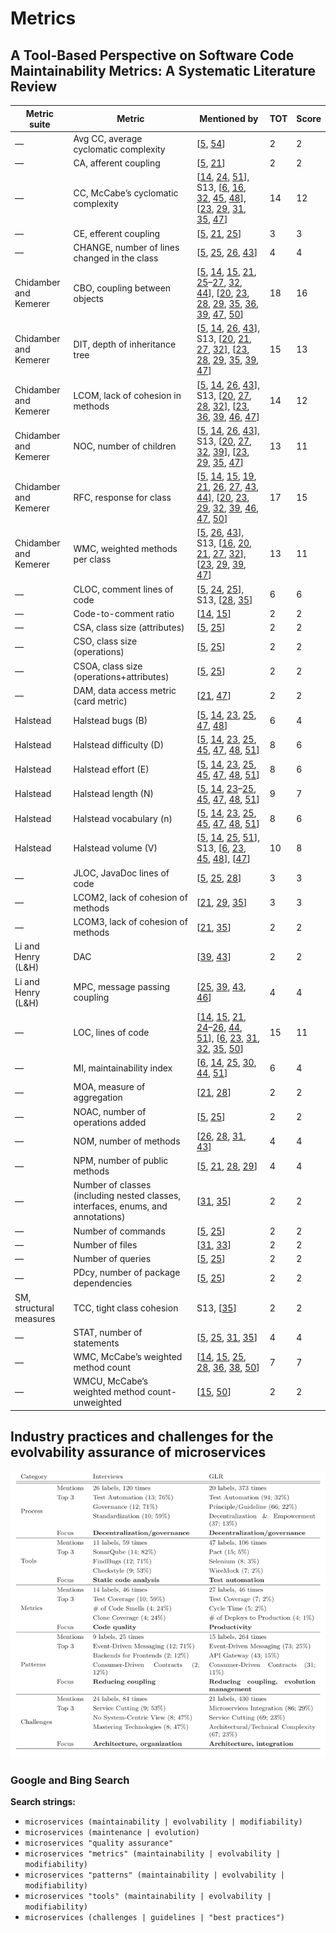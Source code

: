# Metrics


## A Tool-Based Perspective on Software Code Maintainability Metrics: A Systematic Literature Review

| Metric suite            | Metric                                                                           | Mentioned by                                                                                                                                                                                                                                                                                                                                                                                                                                                                                                                                                                                                                                                                                                                                                                                                                                                                                                                                                                                                                                                                  | TOT | Score |
|-------------------------|----------------------------------------------------------------------------------|-------------------------------------------------------------------------------------------------------------------------------------------------------------------------------------------------------------------------------------------------------------------------------------------------------------------------------------------------------------------------------------------------------------------------------------------------------------------------------------------------------------------------------------------------------------------------------------------------------------------------------------------------------------------------------------------------------------------------------------------------------------------------------------------------------------------------------------------------------------------------------------------------------------------------------------------------------------------------------------------------------------------------------------------------------------------------------|-----|-------|
| —                       | Avg CC, average cyclomatic complexity                                            | [[5](https://www.hindawi.com/journals/sp/2020/8840389/#B5), [54](https://www.hindawi.com/journals/sp/2020/8840389/#B54)]                                                                                                                                                                                                                                                                                                                                                                                                                                                                                                                                                                                                                                                                                                                                                                                                                                                                                                                                                      | 2   | 2     |
| —                       | CA, afferent coupling                                                            | [[5](https://www.hindawi.com/journals/sp/2020/8840389/#B5), [21](https://www.hindawi.com/journals/sp/2020/8840389/#B21)]                                                                                                                                                                                                                                                                                                                                                                                                                                                                                                                                                                                                                                                                                                                                                                                                                                                                                                                                                      | 2   | 2     |
| —                       | CC, McCabe’s cyclomatic complexity                                               | [[14](https://www.hindawi.com/journals/sp/2020/8840389/#B14), [24](https://www.hindawi.com/journals/sp/2020/8840389/#B24), [51](https://www.hindawi.com/journals/sp/2020/8840389/#B51)], S13, [[6](https://www.hindawi.com/journals/sp/2020/8840389/#B6), [16](https://www.hindawi.com/journals/sp/2020/8840389/#B16), [32](https://www.hindawi.com/journals/sp/2020/8840389/#B32), [45](https://www.hindawi.com/journals/sp/2020/8840389/#B45), [48](https://www.hindawi.com/journals/sp/2020/8840389/#B48)], [[23](https://www.hindawi.com/journals/sp/2020/8840389/#B23), [29](https://www.hindawi.com/journals/sp/2020/8840389/#B29), [31](https://www.hindawi.com/journals/sp/2020/8840389/#B31), [35](https://www.hindawi.com/journals/sp/2020/8840389/#B35), [47](https://www.hindawi.com/journals/sp/2020/8840389/#B47)]                                                                                                                                                                                                                                              | 14  | 12    |
| —                       | CE, efferent coupling                                                            | [[5](https://www.hindawi.com/journals/sp/2020/8840389/#B5), [21](https://www.hindawi.com/journals/sp/2020/8840389/#B21), [25](https://www.hindawi.com/journals/sp/2020/8840389/#B25)]                                                                                                                                                                                                                                                                                                                                                                                                                                                                                                                                                                                                                                                                                                                                                                                                                                                                                         | 3   | 3     |
| —                       | CHANGE, number of lines changed in the class                                     | [[5](https://www.hindawi.com/journals/sp/2020/8840389/#B5), [25](https://www.hindawi.com/journals/sp/2020/8840389/#B25), [26](https://www.hindawi.com/journals/sp/2020/8840389/#B26), [43](https://www.hindawi.com/journals/sp/2020/8840389/#B43)]                                                                                                                                                                                                                                                                                                                                                                                                                                                                                                                                                                                                                                                                                                                                                                                                                            | 4   | 4     |
| Chidamber and Kemerer   | CBO, coupling between objects                                                    | [[5](https://www.hindawi.com/journals/sp/2020/8840389/#B5), [14](https://www.hindawi.com/journals/sp/2020/8840389/#B14), [15](https://www.hindawi.com/journals/sp/2020/8840389/#B15), [21](https://www.hindawi.com/journals/sp/2020/8840389/#B21), [25](https://www.hindawi.com/journals/sp/2020/8840389/#B25)–[27](https://www.hindawi.com/journals/sp/2020/8840389/#B27), [32](https://www.hindawi.com/journals/sp/2020/8840389/#B32), [44](https://www.hindawi.com/journals/sp/2020/8840389/#B44)], [[20](https://www.hindawi.com/journals/sp/2020/8840389/#B20), [23](https://www.hindawi.com/journals/sp/2020/8840389/#B23), [28](https://www.hindawi.com/journals/sp/2020/8840389/#B28), [29](https://www.hindawi.com/journals/sp/2020/8840389/#B29), [35](https://www.hindawi.com/journals/sp/2020/8840389/#B35), [36](https://www.hindawi.com/journals/sp/2020/8840389/#B36), [39](https://www.hindawi.com/journals/sp/2020/8840389/#B39), [47](https://www.hindawi.com/journals/sp/2020/8840389/#B47), [50](https://www.hindawi.com/journals/sp/2020/8840389/#B50)]  | 18  | 16    |
| Chidamber and Kemerer   | DIT, depth of inheritance tree                                                   | [[5](https://www.hindawi.com/journals/sp/2020/8840389/#B5), [14](https://www.hindawi.com/journals/sp/2020/8840389/#B14), [26](https://www.hindawi.com/journals/sp/2020/8840389/#B26), [43](https://www.hindawi.com/journals/sp/2020/8840389/#B43)], S13, [[20](https://www.hindawi.com/journals/sp/2020/8840389/#B20), [21](https://www.hindawi.com/journals/sp/2020/8840389/#B21), [27](https://www.hindawi.com/journals/sp/2020/8840389/#B27), [32](https://www.hindawi.com/journals/sp/2020/8840389/#B32)], [[23](https://www.hindawi.com/journals/sp/2020/8840389/#B23), [28](https://www.hindawi.com/journals/sp/2020/8840389/#B28), [29](https://www.hindawi.com/journals/sp/2020/8840389/#B29), [35](https://www.hindawi.com/journals/sp/2020/8840389/#B35), [39](https://www.hindawi.com/journals/sp/2020/8840389/#B39), [47](https://www.hindawi.com/journals/sp/2020/8840389/#B47)]                                                                                                                                                                                 | 15  | 13    |
| Chidamber and Kemerer   | LCOM, lack of cohesion in methods                                                | [[5](https://www.hindawi.com/journals/sp/2020/8840389/#B5), [14](https://www.hindawi.com/journals/sp/2020/8840389/#B14), [26](https://www.hindawi.com/journals/sp/2020/8840389/#B26), [43](https://www.hindawi.com/journals/sp/2020/8840389/#B43)], S13, [[20](https://www.hindawi.com/journals/sp/2020/8840389/#B20), [27](https://www.hindawi.com/journals/sp/2020/8840389/#B27), [28](https://www.hindawi.com/journals/sp/2020/8840389/#B28), [32](https://www.hindawi.com/journals/sp/2020/8840389/#B32)], [[23](https://www.hindawi.com/journals/sp/2020/8840389/#B23), [36](https://www.hindawi.com/journals/sp/2020/8840389/#B36), [39](https://www.hindawi.com/journals/sp/2020/8840389/#B39), [46](https://www.hindawi.com/journals/sp/2020/8840389/#B46), [47](https://www.hindawi.com/journals/sp/2020/8840389/#B47)]                                                                                                                                                                                                                                              | 14  | 12    |
| Chidamber and Kemerer   | NOC, number of children                                                          | [[5](https://www.hindawi.com/journals/sp/2020/8840389/#B5), [14](https://www.hindawi.com/journals/sp/2020/8840389/#B14), [26](https://www.hindawi.com/journals/sp/2020/8840389/#B26), [43](https://www.hindawi.com/journals/sp/2020/8840389/#B43)], S13, [[20](https://www.hindawi.com/journals/sp/2020/8840389/#B20), [27](https://www.hindawi.com/journals/sp/2020/8840389/#B27), [32](https://www.hindawi.com/journals/sp/2020/8840389/#B32), [39](https://www.hindawi.com/journals/sp/2020/8840389/#B39)], [[23](https://www.hindawi.com/journals/sp/2020/8840389/#B23), [29](https://www.hindawi.com/journals/sp/2020/8840389/#B29), [35](https://www.hindawi.com/journals/sp/2020/8840389/#B35), [47](https://www.hindawi.com/journals/sp/2020/8840389/#B47)]                                                                                                                                                                                                                                                                                                           | 13  | 11    |
| Chidamber and Kemerer   | RFC, response for class                                                          | [[5](https://www.hindawi.com/journals/sp/2020/8840389/#B5), [14](https://www.hindawi.com/journals/sp/2020/8840389/#B14), [15](https://www.hindawi.com/journals/sp/2020/8840389/#B15), [19](https://www.hindawi.com/journals/sp/2020/8840389/#B19), [21](https://www.hindawi.com/journals/sp/2020/8840389/#B21), [26](https://www.hindawi.com/journals/sp/2020/8840389/#B26), [27](https://www.hindawi.com/journals/sp/2020/8840389/#B27), [43](https://www.hindawi.com/journals/sp/2020/8840389/#B43), [44](https://www.hindawi.com/journals/sp/2020/8840389/#B44)], [[20](https://www.hindawi.com/journals/sp/2020/8840389/#B20), [23](https://www.hindawi.com/journals/sp/2020/8840389/#B23), [29](https://www.hindawi.com/journals/sp/2020/8840389/#B29), [32](https://www.hindawi.com/journals/sp/2020/8840389/#B32), [39](https://www.hindawi.com/journals/sp/2020/8840389/#B39), [46](https://www.hindawi.com/journals/sp/2020/8840389/#B46), [47](https://www.hindawi.com/journals/sp/2020/8840389/#B47), [50](https://www.hindawi.com/journals/sp/2020/8840389/#B50)] | 17  | 15    |
| Chidamber and Kemerer   | WMC, weighted methods per class                                                  | [[5](https://www.hindawi.com/journals/sp/2020/8840389/#B5), [26](https://www.hindawi.com/journals/sp/2020/8840389/#B26), [43](https://www.hindawi.com/journals/sp/2020/8840389/#B43)], S13, [[16](https://www.hindawi.com/journals/sp/2020/8840389/#B16), [20](https://www.hindawi.com/journals/sp/2020/8840389/#B20), [21](https://www.hindawi.com/journals/sp/2020/8840389/#B21), [27](https://www.hindawi.com/journals/sp/2020/8840389/#B27), [32](https://www.hindawi.com/journals/sp/2020/8840389/#B32)], [[23](https://www.hindawi.com/journals/sp/2020/8840389/#B23), [29](https://www.hindawi.com/journals/sp/2020/8840389/#B29), [39](https://www.hindawi.com/journals/sp/2020/8840389/#B39), [47](https://www.hindawi.com/journals/sp/2020/8840389/#B47)]                                                                                                                                                                                                                                                                                                           | 13  | 11    |
| —                       | CLOC, comment lines of code                                                      | [[5](https://www.hindawi.com/journals/sp/2020/8840389/#B5), [24](https://www.hindawi.com/journals/sp/2020/8840389/#B24), [25](https://www.hindawi.com/journals/sp/2020/8840389/#B25)], S13, [[28](https://www.hindawi.com/journals/sp/2020/8840389/#B28), [35](https://www.hindawi.com/journals/sp/2020/8840389/#B35)]                                                                                                                                                                                                                                                                                                                                                                                                                                                                                                                                                                                                                                                                                                                                                        | 6   | 6     |
| —                       | Code-to-comment ratio                                                            | [[14](https://www.hindawi.com/journals/sp/2020/8840389/#B14), [15](https://www.hindawi.com/journals/sp/2020/8840389/#B15)]                                                                                                                                                                                                                                                                                                                                                                                                                                                                                                                                                                                                                                                                                                                                                                                                                                                                                                                                                    | 2   | 2     |
| —                       | CSA, class size (attributes)                                                     | [[5](https://www.hindawi.com/journals/sp/2020/8840389/#B5), [25](https://www.hindawi.com/journals/sp/2020/8840389/#B25)]                                                                                                                                                                                                                                                                                                                                                                                                                                                                                                                                                                                                                                                                                                                                                                                                                                                                                                                                                      | 2   | 2     |
| —                       | CSO, class size (operations)                                                     | [[5](https://www.hindawi.com/journals/sp/2020/8840389/#B5), [25](https://www.hindawi.com/journals/sp/2020/8840389/#B25)]                                                                                                                                                                                                                                                                                                                                                                                                                                                                                                                                                                                                                                                                                                                                                                                                                                                                                                                                                      | 2   | 2     |
| —                       | CSOA, class size (operations+attributes)                                         | [[5](https://www.hindawi.com/journals/sp/2020/8840389/#B5), [25](https://www.hindawi.com/journals/sp/2020/8840389/#B25)]                                                                                                                                                                                                                                                                                                                                                                                                                                                                                                                                                                                                                                                                                                                                                                                                                                                                                                                                                      | 2   | 2     |
| —                       | DAM, data access metric (card metric)                                            | [[21](https://www.hindawi.com/journals/sp/2020/8840389/#B21), [47](https://www.hindawi.com/journals/sp/2020/8840389/#B47)]                                                                                                                                                                                                                                                                                                                                                                                                                                                                                                                                                                                                                                                                                                                                                                                                                                                                                                                                                    | 2   | 2     |
| Halstead                | Halstead bugs (B)                                                                | [[5](https://www.hindawi.com/journals/sp/2020/8840389/#B5), [14](https://www.hindawi.com/journals/sp/2020/8840389/#B14), [23](https://www.hindawi.com/journals/sp/2020/8840389/#B23), [25](https://www.hindawi.com/journals/sp/2020/8840389/#B25), [47](https://www.hindawi.com/journals/sp/2020/8840389/#B47), [48](https://www.hindawi.com/journals/sp/2020/8840389/#B48)]                                                                                                                                                                                                                                                                                                                                                                                                                                                                                                                                                                                                                                                                                                  | 6   | 4     |
| Halstead                | Halstead difficulty (D)                                                          | [[5](https://www.hindawi.com/journals/sp/2020/8840389/#B5), [14](https://www.hindawi.com/journals/sp/2020/8840389/#B14), [23](https://www.hindawi.com/journals/sp/2020/8840389/#B23), [25](https://www.hindawi.com/journals/sp/2020/8840389/#B25), [45](https://www.hindawi.com/journals/sp/2020/8840389/#B45), [47](https://www.hindawi.com/journals/sp/2020/8840389/#B47), [48](https://www.hindawi.com/journals/sp/2020/8840389/#B48), [51](https://www.hindawi.com/journals/sp/2020/8840389/#B51)]                                                                                                                                                                                                                                                                                                                                                                                                                                                                                                                                                                        | 8   | 6     |
| Halstead                | Halstead effort (E)                                                              | [[5](https://www.hindawi.com/journals/sp/2020/8840389/#B5), [14](https://www.hindawi.com/journals/sp/2020/8840389/#B14), [23](https://www.hindawi.com/journals/sp/2020/8840389/#B23), [25](https://www.hindawi.com/journals/sp/2020/8840389/#B25), [45](https://www.hindawi.com/journals/sp/2020/8840389/#B45), [47](https://www.hindawi.com/journals/sp/2020/8840389/#B47), [48](https://www.hindawi.com/journals/sp/2020/8840389/#B48), [51](https://www.hindawi.com/journals/sp/2020/8840389/#B51)]                                                                                                                                                                                                                                                                                                                                                                                                                                                                                                                                                                        | 8   | 6     |
| Halstead                | Halstead length (N)                                                              | [[5](https://www.hindawi.com/journals/sp/2020/8840389/#B5), [14](https://www.hindawi.com/journals/sp/2020/8840389/#B14), [23](https://www.hindawi.com/journals/sp/2020/8840389/#B23)–[25](https://www.hindawi.com/journals/sp/2020/8840389/#B25), [45](https://www.hindawi.com/journals/sp/2020/8840389/#B45), [47](https://www.hindawi.com/journals/sp/2020/8840389/#B47), [48](https://www.hindawi.com/journals/sp/2020/8840389/#B48), [51](https://www.hindawi.com/journals/sp/2020/8840389/#B51)]                                                                                                                                                                                                                                                                                                                                                                                                                                                                                                                                                                         | 9   | 7     |
| Halstead                | Halstead vocabulary (n)                                                          | [[5](https://www.hindawi.com/journals/sp/2020/8840389/#B5), [14](https://www.hindawi.com/journals/sp/2020/8840389/#B14), [23](https://www.hindawi.com/journals/sp/2020/8840389/#B23), [25](https://www.hindawi.com/journals/sp/2020/8840389/#B25), [45](https://www.hindawi.com/journals/sp/2020/8840389/#B45), [47](https://www.hindawi.com/journals/sp/2020/8840389/#B47), [48](https://www.hindawi.com/journals/sp/2020/8840389/#B48), [51](https://www.hindawi.com/journals/sp/2020/8840389/#B51)]                                                                                                                                                                                                                                                                                                                                                                                                                                                                                                                                                                        | 8   | 6     |
| Halstead                | Halstead volume (V)                                                              | [[5](https://www.hindawi.com/journals/sp/2020/8840389/#B5), [14](https://www.hindawi.com/journals/sp/2020/8840389/#B14), [25](https://www.hindawi.com/journals/sp/2020/8840389/#B25), [51](https://www.hindawi.com/journals/sp/2020/8840389/#B51)], S13, [[6](https://www.hindawi.com/journals/sp/2020/8840389/#B6), [23](https://www.hindawi.com/journals/sp/2020/8840389/#B23), [45](https://www.hindawi.com/journals/sp/2020/8840389/#B45), [48](https://www.hindawi.com/journals/sp/2020/8840389/#B48)], [[47](https://www.hindawi.com/journals/sp/2020/8840389/#B47)]                                                                                                                                                                                                                                                                                                                                                                                                                                                                                                    | 10  | 8     |
| —                       | JLOC, JavaDoc lines of code                                                      | [[5](https://www.hindawi.com/journals/sp/2020/8840389/#B5), [25](https://www.hindawi.com/journals/sp/2020/8840389/#B25), [28](https://www.hindawi.com/journals/sp/2020/8840389/#B28)]                                                                                                                                                                                                                                                                                                                                                                                                                                                                                                                                                                                                                                                                                                                                                                                                                                                                                         | 3   | 3     |
| —                       | LCOM2, lack of cohesion of methods                                               | [[21](https://www.hindawi.com/journals/sp/2020/8840389/#B21), [29](https://www.hindawi.com/journals/sp/2020/8840389/#B29), [35](https://www.hindawi.com/journals/sp/2020/8840389/#B35)]                                                                                                                                                                                                                                                                                                                                                                                                                                                                                                                                                                                                                                                                                                                                                                                                                                                                                       | 3   | 3     |
| —                       | LCOM3, lack of cohesion of methods                                               | [[21](https://www.hindawi.com/journals/sp/2020/8840389/#B21), [35](https://www.hindawi.com/journals/sp/2020/8840389/#B35)]                                                                                                                                                                                                                                                                                                                                                                                                                                                                                                                                                                                                                                                                                                                                                                                                                                                                                                                                                    | 2   | 2     |
| Li and Henry (L&H)      | DAC                                                                              | [[39](https://www.hindawi.com/journals/sp/2020/8840389/#B39), [43](https://www.hindawi.com/journals/sp/2020/8840389/#B43)]                                                                                                                                                                                                                                                                                                                                                                                                                                                                                                                                                                                                                                                                                                                                                                                                                                                                                                                                                    | 2   | 2     |
| Li and Henry (L&H)      | MPC, message passing coupling                                                    | [[25](https://www.hindawi.com/journals/sp/2020/8840389/#B25), [39](https://www.hindawi.com/journals/sp/2020/8840389/#B39), [43](https://www.hindawi.com/journals/sp/2020/8840389/#B43), [46](https://www.hindawi.com/journals/sp/2020/8840389/#B46)]                                                                                                                                                                                                                                                                                                                                                                                                                                                                                                                                                                                                                                                                                                                                                                                                                          | 4   | 4     |
| —                       | LOC, lines of code                                                               | [[14](https://www.hindawi.com/journals/sp/2020/8840389/#B14), [15](https://www.hindawi.com/journals/sp/2020/8840389/#B15), [21](https://www.hindawi.com/journals/sp/2020/8840389/#B21), [24](https://www.hindawi.com/journals/sp/2020/8840389/#B24)–[26](https://www.hindawi.com/journals/sp/2020/8840389/#B26), [44](https://www.hindawi.com/journals/sp/2020/8840389/#B44), [51](https://www.hindawi.com/journals/sp/2020/8840389/#B51)], [[6](https://www.hindawi.com/journals/sp/2020/8840389/#B6), [23](https://www.hindawi.com/journals/sp/2020/8840389/#B23), [31](https://www.hindawi.com/journals/sp/2020/8840389/#B31), [32](https://www.hindawi.com/journals/sp/2020/8840389/#B32), [35](https://www.hindawi.com/journals/sp/2020/8840389/#B35), [50](https://www.hindawi.com/journals/sp/2020/8840389/#B50)]                                                                                                                                                                                                                                                      | 15  | 11    |
| —                       | MI, maintainability index                                                        | [[6](https://www.hindawi.com/journals/sp/2020/8840389/#B6), [14](https://www.hindawi.com/journals/sp/2020/8840389/#B14), [25](https://www.hindawi.com/journals/sp/2020/8840389/#B25), [30](https://www.hindawi.com/journals/sp/2020/8840389/#B30), [44](https://www.hindawi.com/journals/sp/2020/8840389/#B44), [51](https://www.hindawi.com/journals/sp/2020/8840389/#B51)]                                                                                                                                                                                                                                                                                                                                                                                                                                                                                                                                                                                                                                                                                                  | 6   | 4     |
| —                       | MOA, measure of aggregation                                                      | [[21](https://www.hindawi.com/journals/sp/2020/8840389/#B21), [28](https://www.hindawi.com/journals/sp/2020/8840389/#B28)]                                                                                                                                                                                                                                                                                                                                                                                                                                                                                                                                                                                                                                                                                                                                                                                                                                                                                                                                                    | 2   | 2     |
| —                       | NOAC, number of operations added                                                 | [[5](https://www.hindawi.com/journals/sp/2020/8840389/#B5), [25](https://www.hindawi.com/journals/sp/2020/8840389/#B25)]                                                                                                                                                                                                                                                                                                                                                                                                                                                                                                                                                                                                                                                                                                                                                                                                                                                                                                                                                      | 2   | 2     |
| —                       | NOM, number of methods                                                           | [[26](https://www.hindawi.com/journals/sp/2020/8840389/#B26), [28](https://www.hindawi.com/journals/sp/2020/8840389/#B28), [31](https://www.hindawi.com/journals/sp/2020/8840389/#B31), [43](https://www.hindawi.com/journals/sp/2020/8840389/#B43)]                                                                                                                                                                                                                                                                                                                                                                                                                                                                                                                                                                                                                                                                                                                                                                                                                          | 4   | 4     |
| —                       | NPM, number of public methods                                                    | [[5](https://www.hindawi.com/journals/sp/2020/8840389/#B5), [21](https://www.hindawi.com/journals/sp/2020/8840389/#B21), [28](https://www.hindawi.com/journals/sp/2020/8840389/#B28), [29](https://www.hindawi.com/journals/sp/2020/8840389/#B29)]                                                                                                                                                                                                                                                                                                                                                                                                                                                                                                                                                                                                                                                                                                                                                                                                                            | 4   | 4     |
| —                       | Number of classes (including nested classes, interfaces, enums, and annotations) | [[31](https://www.hindawi.com/journals/sp/2020/8840389/#B31), [35](https://www.hindawi.com/journals/sp/2020/8840389/#B35)]                                                                                                                                                                                                                                                                                                                                                                                                                                                                                                                                                                                                                                                                                                                                                                                                                                                                                                                                                    | 2   | 2     |
| —                       | Number of commands                                                               | [[5](https://www.hindawi.com/journals/sp/2020/8840389/#B5), [25](https://www.hindawi.com/journals/sp/2020/8840389/#B25)]                                                                                                                                                                                                                                                                                                                                                                                                                                                                                                                                                                                                                                                                                                                                                                                                                                                                                                                                                      | 2   | 2     |
| —                       | Number of files                                                                  | [[31](https://www.hindawi.com/journals/sp/2020/8840389/#B31), [33](https://www.hindawi.com/journals/sp/2020/8840389/#B33)]                                                                                                                                                                                                                                                                                                                                                                                                                                                                                                                                                                                                                                                                                                                                                                                                                                                                                                                                                    | 2   | 2     |
| —                       | Number of queries                                                                | [[5](https://www.hindawi.com/journals/sp/2020/8840389/#B5), [25](https://www.hindawi.com/journals/sp/2020/8840389/#B25)]                                                                                                                                                                                                                                                                                                                                                                                                                                                                                                                                                                                                                                                                                                                                                                                                                                                                                                                                                      | 2   | 2     |
| —                       | PDcy, number of package dependencies                                             | [[5](https://www.hindawi.com/journals/sp/2020/8840389/#B5), [25](https://www.hindawi.com/journals/sp/2020/8840389/#B25)]                                                                                                                                                                                                                                                                                                                                                                                                                                                                                                                                                                                                                                                                                                                                                                                                                                                                                                                                                      | 2   | 2     |
| SM, structural measures | TCC, tight class cohesion                                                        | S13, [[35](https://www.hindawi.com/journals/sp/2020/8840389/#B35)]                                                                                                                                                                                                                                                                                                                                                                                                                                                                                                                                                                                                                                                                                                                                                                                                                                                                                                                                                                                                            | 2   | 2     |
| —                       | STAT, number of statements                                                       | [[5](https://www.hindawi.com/journals/sp/2020/8840389/#B5), [25](https://www.hindawi.com/journals/sp/2020/8840389/#B25), [31](https://www.hindawi.com/journals/sp/2020/8840389/#B31), [35](https://www.hindawi.com/journals/sp/2020/8840389/#B35)]                                                                                                                                                                                                                                                                                                                                                                                                                                                                                                                                                                                                                                                                                                                                                                                                                            | 4   | 4     |
| —                       | WMC, McCabe’s weighted method count                                              | [[14](https://www.hindawi.com/journals/sp/2020/8840389/#B14), [15](https://www.hindawi.com/journals/sp/2020/8840389/#B15), [25](https://www.hindawi.com/journals/sp/2020/8840389/#B25), [28](https://www.hindawi.com/journals/sp/2020/8840389/#B28), [36](https://www.hindawi.com/journals/sp/2020/8840389/#B36), [38](https://www.hindawi.com/journals/sp/2020/8840389/#B38), [50](https://www.hindawi.com/journals/sp/2020/8840389/#B50)]                                                                                                                                                                                                                                                                                                                                                                                                                                                                                                                                                                                                                                   | 7   | 7     |
| —                       | WMCU, McCabe’s weighted method count-unweighted                                  | [[15](https://www.hindawi.com/journals/sp/2020/8840389/#B15), [50](https://www.hindawi.com/journals/sp/2020/8840389/#B50)]                                                                                                                                                                                                                                                                                                                                                                                                                                                                                                                                                                                                                                                                                                                                                                                                                                                                                                                                                    | 2   | 2     |

## Industry practices and challenges for the evolvability assurance of microservices

![Patterns](microservices-pattern.png)

### Google and Bing Search

**Search strings:**
- `microservices (maintainability | evolvability | modifiability)`
- `microservices (maintenance | evolution)`
- `microservices "quality assurance"`
- `microservices "metrics" (maintainability | evolvability | modifiability)`
- `microservices "patterns" (maintainability | evolvability | modifiability)`
- `microservices "tools" (maintainability | evolvability | modifiability)`
- `microservices (challenges | guidelines | "best practices")`

